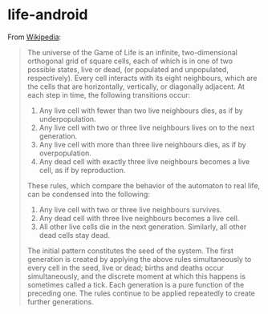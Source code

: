 # life-android
From [Wikipedia](https://en.wikipedia.org/wiki/Conway%27s_Game_of_Life#Rules):

> The universe of the Game of Life is an infinite, two-dimensional orthogonal grid of square cells, each of which is in one of two possible states, live or dead, (or populated and unpopulated, respectively). Every cell interacts with its eight neighbours, which are the cells that are horizontally, vertically, or diagonally adjacent. At each step in time, the following transitions occur:
> 1. Any live cell with fewer than two live neighbours dies, as if by underpopulation.
> 2. Any live cell with two or three live neighbours lives on to the next generation.
> 3. Any live cell with more than three live neighbours dies, as if by overpopulation.
> 4. Any dead cell with exactly three live neighbours becomes a live cell, as if by reproduction.
>
> These rules, which compare the behavior of the automaton to real life, can be condensed into the following:
> 1. Any live cell with two or three live neighbours survives.
> 2. Any dead cell with three live neighbours becomes a live cell.
> 3. All other live cells die in the next generation. Similarly, all other dead cells stay dead.
>
> The initial pattern constitutes the seed of the system. The first generation is created by applying the above rules simultaneously to every cell in the seed, live or dead; births and deaths occur simultaneously, and the discrete moment at which this happens is sometimes called a tick. Each generation is a pure function of the preceding one. The rules continue to be applied repeatedly to create further generations.

